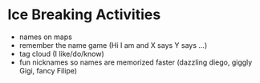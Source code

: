 # Ice Breaking Activities

- names on maps
- remember the name game (Hi I am and X says Y says ...)
- tag cloud (I like/do/know)
- fun nicknames so names are memorized faster (dazzling diego, giggly Gigi, fancy Filipe)
